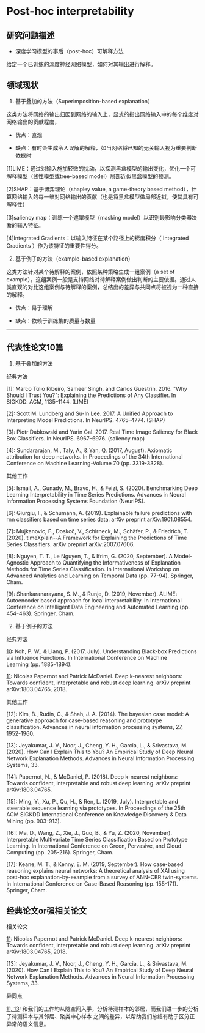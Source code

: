 # Post-hoc interpretability

## 研究问题描述

+ 深度学习模型的事后（post-hoc）可解释方法

给定一个已训练的深度神经网络模型，如何对其输出进行解释。


## 领域现状

1. 基于叠加的方法（Superimposition-based explanation）

这类方法将网络的输出归因到网络的输入上，显式的指出网络输入中的每个维度对网络输出的贡献程度，

- 优点：直观

- 缺点：有时会生成令人误解的解释，如当网络将已知的无关输入视为重要判断依据时


[1]LIME：通过对输入施加轻微的扰动，以探测黑盒模型的输出变化，优化一个可解释模型（线性模型或tree-based model）局部近似黑盒模型的预测。

[2]SHAP：基于博弈理论（shapley value, a game-theory based method），计算网络输入的每一维对网络输出的贡献（也是将黑盒模型做局部近拟，使其具有可解释性）

[3]saliency map：训练一个遮罩模型（masking model）以识别最影响分类器决断的输入特征。

[4]Integrated Gradients：以输入特征在某个路径上的梯度积分（ Integrated Gradients ）作为该特征的重要性得分。


2. 基于例子的方法（example-based explanation）

这类方法针对某个待解释的案例，依照某种策略生成一组案例（a set of example），这组案例一般是支持网络对待解释案例做出判断的主要依据。通过人类直观的对比这组案例与待解释的案例，总结出的差异与共同点将被视为一种直接的解释。

- 优点：易于理解

- 缺点：依赖于训练集的质量与数量

[10]: 通过在训练样本上施加一个微小的扰动，观察该扰动对所训练出的模型权重的影响，以此来确定网络在对给定样本进行预测时，是哪些训练样本起到了决定性作用。

[11]: 搜索给定样本在深度学习模型的每一层特征空间中的最近邻，其邻居构成的合集即为用于解释给定样本的训练集（给定样本与该集合中的样本共性即为他们获得相同标签的原因）。

-------

## 代表性论文10篇

1. 基于叠加的方法

经典方法

[1]: Marco Túlio Ribeiro, Sameer Singh, and Carlos Guestrin. 2016. "Why Should I Trust You?": Explaining the Predictions of Any Classifier. In SIGKDD. ACM, 1135–1144. (LIME)

[2]: Scott M. Lundberg and Su-In Lee. 2017. A Unified Approach to Interpreting Model Predictions. In NeurIPS. 4765–4774. (SHAP)

[3]: Piotr Dabkowski and Yarin Gal. 2017. Real Time Image Saliency for Black Box Classifiers. In NeurIPS. 6967–6976. (saliency map)

[4]: Sundararajan, M., Taly, A., & Yan, Q. (2017, August). Axiomatic attribution for deep networks. In Proceedings of the 34th International Conference on Machine Learning-Volume 70 (pp. 3319-3328).

其他工作

[5]: Ismail, A., Gunady, M., Bravo, H., & Feizi, S. (2020). Benchmarking Deep Learning Interpretability in Time Series Predictions. Advances in Neural Information Processing Systems Foundation (NeurIPS).

[6]: Giurgiu, I., & Schumann, A. (2019). Explainable failure predictions with rnn classifiers based on time series data. arXiv preprint arXiv:1901.08554.

[7]: Mujkanovic, F., Doskoč, V., Schirneck, M., Schäfer, P., & Friedrich, T. (2020). timeXplain--A Framework for Explaining the Predictions of Time Series Classifiers. arXiv preprint arXiv:2007.07606.

[8]: Nguyen, T. T., Le Nguyen, T., & Ifrim, G. (2020, September). A Model-Agnostic Approach to Quantifying the Informativeness of Explanation Methods for Time Series Classification. In International Workshop on Advanced Analytics and Learning on Temporal Data (pp. 77-94). Springer, Cham.

[9]: Shankaranarayana, S. M., & Runje, D. (2019, November). ALIME: Autoencoder based approach for local interpretability. In International Conference on Intelligent Data Engineering and Automated Learning (pp. 454-463). Springer, Cham.

2. 基于例子的方法

经典方法

[10]: Koh, P. W., & Liang, P. (2017, July). Understanding Black-box Predictions via Influence Functions. In International Conference on Machine Learning (pp. 1885-1894).

[11]: Nicolas Papernot and Patrick McDaniel. Deep k-nearest neighbors: Towards confident, interpretable and robust deep learning. arXiv preprint arXiv:1803.04765, 2018.

其他工作

[12]: Kim, B., Rudin, C., & Shah, J. A. (2014). The bayesian case model: A generative approach for case-based reasoning and prototype classification. Advances in neural information processing systems, 27, 1952-1960.

[13]: Jeyakumar, J. V., Noor, J., Cheng, Y. H., Garcia, L., & Srivastava, M. (2020). How Can I Explain This to You? An Empirical Study of Deep Neural Network Explanation Methods. Advances in Neural Information Processing Systems, 33.

[14]: Papernot, N., & McDaniel, P. (2018). Deep k-nearest neighbors: Towards confident, interpretable and robust deep learning. arXiv preprint arXiv:1803.04765.

[15]: Ming, Y., Xu, P., Qu, H., & Ren, L. (2019, July). Interpretable and steerable sequence learning via prototypes. In Proceedings of the 25th ACM SIGKDD International Conference on Knowledge Discovery & Data Mining (pp. 903-913).

[16]: Ma, D., Wang, Z., Xie, J., Guo, B., & Yu, Z. (2020, November). Interpretable Multivariate Time Series Classification Based on Prototype Learning. In International Conference on Green, Pervasive, and Cloud Computing (pp. 205-216). Springer, Cham.

[17]: Keane, M. T., & Kenny, E. M. (2019, September). How case-based reasoning explains neural networks: A theoretical analysis of XAI using post-hoc explanation-by-example from a survey of ANN-CBR twin-systems. In International Conference on Case-Based Reasoning (pp. 155-171). Springer, Cham.

## 经典论文or强相关论文

相关论文

[11]: Nicolas Papernot and Patrick McDaniel. Deep k-nearest neighbors: Towards confident, interpretable and robust deep learning. arXiv preprint arXiv:1803.04765, 2018.

[13]: Jeyakumar, J. V., Noor, J., Cheng, Y. H., Garcia, L., & Srivastava, M. (2020). How Can I Explain This to You? An Empirical Study of Deep Neural Network Explanation Methods. Advances in Neural Information Processing Systems, 33.

异同点

[11, 13]: 分析的是有监督分类模型中的基于案例的可解释问题，但仅能说明某样本为何被判定为某类，而不能做出反事实（counterfactual:）解释，即“某样本为何不是某类”。无法从中提取出可以用于分类的语义信息

[11, 13]: 和我们的工作均从隐空间入手，分析待测样本的邻居，而我们进一步的分析了待测样本与其邻居、聚类中心样本 之间的差异，以帮助我们总结有助于区分正异常的语义信息。
